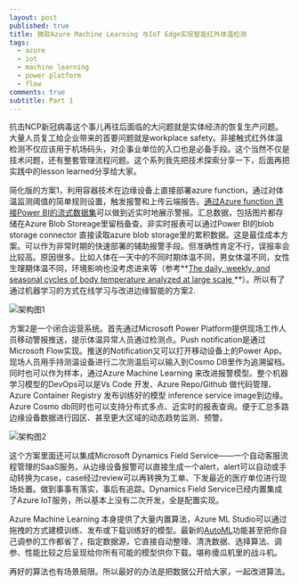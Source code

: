 ```yaml
---
layout: post
published: true
title: 微软Azure Machine Learning 与IoT Edge实现智能红外体温检测
tags:
  - azure
  - iot
  - machine learning
  - power platform
  - flow
comments: true
subtitle: Part 1
---
```

抗击NCP新冠病毒这个事儿再往后面临的大问题就是实体经济的恢复生产问题。大量人员复工给企业带来的首要问题就是workplace safety。非接触式红外体温检测不仅应该用于机场码头，对企事业单位的入口也是必备手段。这个当然不仅是技术问题，还有整套管理流程问题。这个系列我先把技术探索分享一下，后面再把实践中的lesson learned分享给大家。

简化版的方案1，利用容器技术在边缘设备上直接部署azure function，通过对体温监测阈值的简单规则设置，触发报警和上传云端报告。[通过Azure function 连接Power BI的流式数据集](https://docs.microsoft.com/en-us/samples/azure-samples/functions-js-iot-hub-processing/processing-data-from-iot-hub-with-azure-functions/)可以做到近实时地展示警报。汇总数据，包括图片都存储在Azure Blob Storeage里留档备查。非实时报表可以通过Power BI的blob storage connector 直接读取azure blob storage里的累积数据。这是最佳成本方案。可以作为非常时期的快速部署的辅助报警手段。但准确性肯定不行，误报率会比较高。原因很多。比如人体在一天中的不同时期体温不同，男女体温不同，女性生理期体温不同，环境影响也没考虑进来等（参考**[The daily, weekly, and seasonal cycles of body temperature analyzed at large scale ](https://tandf.figshare.com/articles/The_daily_weekly_and_seasonal_cycles_of_body_temperature_analyzed_at_large_scale/9872681/1)**）。所以有了通过机器学习的方式在线学习与改进边缘智能的方案2.

![架构图1]({{site.baseurl}}/img/figure1.png)


方案2是一个闭合运营系统。首先通过Microsoft Power Platform提供现场工作人员移动警报推送，提示体温异常人员通过检测点。Push notification是通过Microsoft Flow实现。推送的Notification又可以打开移动设备上的Power App。现场人员用手持测温设备进行二次测温后可以输入到Cosmo DB里作为追溯留档。同时也可以作为样本，通过Azure Machine Learning 来改进报警模型。整个机器学习模型的DevOps可以是Vs Code 开发、Azure Repo/Github 做代码管理、Azure Container Registry 发布训练好的模型 inference service image到边缘。Azure Cosmo db同时也可以支持分布式多点、近实时的报表查询。便于汇总多路边缘设备数据进行园区、甚至更大区域的动态趋势监测、预警。

![架构图2]({{site.baseurl}}/img/figure2.png)


这个方案里面还可以集成Microsoft Dynamics Field Service——一个自动客服流程管理的SaaS服务。从边缘设备报警可以直接生成一个alert，alert可以自动或手动转换为case，case经过review可以再转换为工单、下发最近的医疗单位进行现场处置。做到事事有落实，事后有追踪。Dynamics Field Service已经内置集成了Azure IoT服务，所以基本上没有二次开发，全是配置实现。

Azure Machine Learning 本身提供了大量内置算法，Azure ML Studio可以通过拖拽的方式建模训练、发布或下载训练好的模型。最新的[AutoML](https://docs.microsoft.com/en-us/azure/machine-learning/concept-automated-ml)功能甚至把你自己调参的工作都省了，指定数据源，它直接自动整理、清洗数据、选择算法、调参、性能比较之后呈现给你所有可能的模型供你下载。堪称傻瓜机里的战斗机。

再好的算法也有场景局限。所以最好的办法是把数据公开给大家，一起改进算法。
